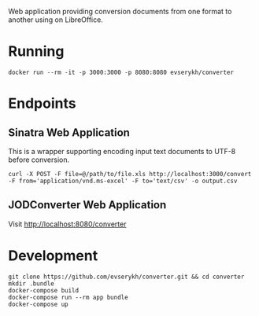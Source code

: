 Web application providing conversion documents from one format to another using on LibreOffice.

# Running

```
docker run --rm -it -p 3000:3000 -p 8080:8080 evserykh/converter
```

# Endpoints

## Sinatra Web Application

This is a wrapper supporting encoding input text documents to UTF-8 before conversion.

```
curl -X POST -F file=@/path/to/file.xls http://localhost:3000/convert -F from='application/vnd.ms-excel' -F to='text/csv' -o output.csv
```

## JODConverter Web Application

Visit [http://localhost:8080/converter](http://localhost:8080/converter)

# Development

```
git clone https://github.com/evserykh/converter.git && cd converter
mkdir .bundle
docker-compose build
docker-compose run --rm app bundle
docker-compose up
```
